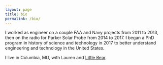 ```yaml
---
layout: page
title: bio
permalink: /bio/
---
```


I worked as engineer on a couple FAA and Navy projects from 2011 to 2013, then on the radio for Parker Solar Probe from 2014 to 2017. I began a PhD program in history of science and technology in 2017 to better understand engineering and technology in the United States.

I live in Columbia, MD, with Lauren and [Little Bear](/assets/little-bear.jpg).
